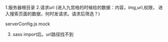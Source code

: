 1.服务器根目录 
2.请求url
 (进入九宫格的时候给的数据：内容，img,url,权限，
 进入搜索页面的数据，何时发请求。请求后筛选？)

 serverConfig.js mock

 3. sass import后。url路径找不到